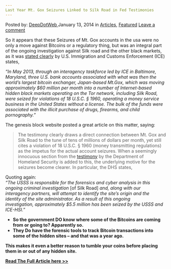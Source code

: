 ```yaml
---
Last Year Mt. Gox Seizures Linked to Silk Road in Fed Testimonies
---
```

<article class="post-listing post-3436 post type-post status-publish format-standard has-post-thumbnail hentry category-articles category-deepdot-news tag-fed tag-gox tag-linked tag-mt tag-road tag-seizures tag-silk tag-testimonies tag-year">
<div class="post-inner">
<p class="post-meta">
<span>Posted by: <a href="https://www.deepdotweb.com/author/admin/" title="">DeepDotWeb </a></span>
<span>January 13, 2014</span>
<span>in <a href="https://www.deepdotweb.com/category/articles/" rel="category tag">Articles</a>, <a href="https://www.deepdotweb.com/category/deepdot-news/" rel="category tag">Featured</a></span>
<span><a href="https://www.deepdotweb.com/2014/01/13/last-year-mt-gox-seizures-linked-to-silk-road-in-fed-testimonies/#respond">Leave a comment</a></span>
</p>
<div class="clear"></div>
<div class="entry">
<p dir="ltr">So it appears that these Seizures of Mt. Gox accounts in the usa were no only a move against Bitcoins or a regulatory thing, but was an integral part of the ongoing investigation against Silk road and the other black markets, as it was <a href="https://www.dhs.gov/news/2013/11/18/ice-statement-record-senate-committee-homeland-security-and-governmental-affairs" target="_blank">stated clearly</a> by U.S. Immigration and Customs Enforcement (ICE) states,</p>
<p><em>“In May 2013, through an interagency taskforce led by ICE in Baltimore, Maryland, three U.S. bank accounts associated with what was then the world’s largest bitcoin exchanger, Japan-based Mt.Gox, which was moving approximately $60 million per month into a number of Internet-based hidden black markets operating on the Tor network, including Silk Road, were seized for violations of 18 U.S.C. § 1960, operating a money service business in the United States without a license. The bulk of the funds were associated with the illicit purchase of drugs, firearms, and child pornography.”</em></p>
<p>The genesis block website posted a great article on this matter, saying:</p>
<blockquote><p>The testimony clearly draws a direct connection between Mt. Gox and Silk Road to the tune of tens of millions of dollars per month, yet still cites a violation of 18 U.S.C. § 1960 (money transmitting regulations) as the impetus for the actual account seizures. When a seemingly innocuous section from the <a href="http://www.scribd.com/doc/184579094/Virtual-Currency-Response-LettersFederal-Agencies-Respond-to-Homeland-Security-Committee-Questions-on-Digital-Currencies" target="_blank">testimony</a> by the Department of Homeland Security is added to this, the underlying motive for the seizures become clearer. In particular, the DHS states,</p></blockquote>
<p>Quoting again:<br/>
<em>“The USSS is responsible for the forensics and cyber analysis in this ongoing criminal investigation </em>[of Silk Road]<em> and, along with our interagency partners, will attempt to identify the site’s origin and the identity of the site administrator. As a result of this ongoing investigation, approximately $5.5 million has been seized by the USSS and ICE-HSI.”</em></p>
<ul>
<li><strong>So the government DO know where some of the Bitcoins are coming from or going to? Apparently so. </strong></li>
<li><strong>They Do have the forensic tools to track Bitcoin transactions into some of the hidden sites &#8211; and that was a year ago.</strong></li>
</ul>
<p><strong>This makes it even a better reason to tumble your coins before placing them in or out of any hidden site.</strong></p>
<p><strong><a href="http://thegenesisblock.com/mt-gox-seizures-linked-silk-road-fed-testimonies/" target="_blank">Read The Full Article here &gt;&gt;</a></strong></p>
</div>

<span style="display:none" class="updated">2014-01-13</span>
<div style="display:none" class="vcard author" itemprop="author" itemscope itemtype="http://schema.org/Person"><strong class="fn" itemprop="name">